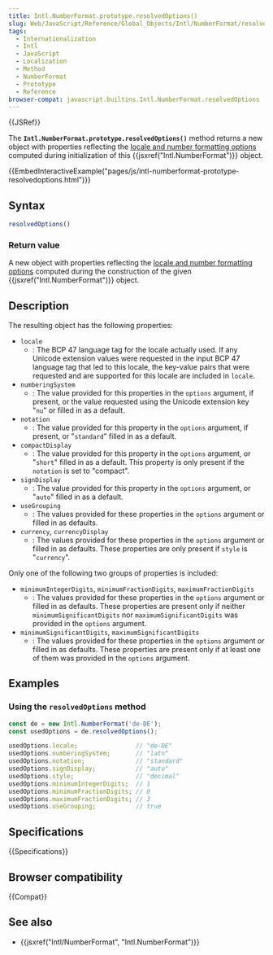 ```yaml
---
title: Intl.NumberFormat.prototype.resolvedOptions()
slug: Web/JavaScript/Reference/Global_Objects/Intl/NumberFormat/resolvedOptions
tags:
  - Internationalization
  - Intl
  - JavaScript
  - Localization
  - Method
  - NumberFormat
  - Prototype
  - Reference
browser-compat: javascript.builtins.Intl.NumberFormat.resolvedOptions
---
```

{{JSRef}}

The **`Intl.NumberFormat.prototype.resolvedOptions()`** method returns a new object with properties reflecting the [locale and number formatting options](/en-US/docs/Web/JavaScript/Reference/Global_Objects/Intl/NumberFormat/NumberFormat#parameters) computed during initialization of this {{jsxref("Intl.NumberFormat")}} object.

{{EmbedInteractiveExample("pages/js/intl-numberformat-prototype-resolvedoptions.html")}}

<!-- The source for this interactive example is stored in a GitHub repository. If you'd like to contribute to the interactive examples project, please clone https://github.com/mdn/interactive-examples and send us a pull request. -->

## Syntax

```js
resolvedOptions()
```

### Return value

A new object with properties reflecting the [locale and number formatting options](/en-US/docs/Web/JavaScript/Reference/Global_Objects/Intl/NumberFormat/NumberFormat#parameters) computed during the construction of the given {{jsxref("Intl.NumberFormat")}} object.

## Description

The resulting object has the following properties:

- `locale`
  - : The BCP 47 language tag for the locale actually used. If any Unicode extension
    values were requested in the input BCP 47 language tag that led to this locale,
    the key-value pairs that were requested and are supported for this locale are
    included in `locale`.
- `numberingSystem`
  - : The value provided for this properties in the `options` argument, if
    present, or the value requested using the Unicode extension key "`nu`"
    or filled in as a default.
- `notation`
  - : The value provided for this property in the `options` argument, if
    present, or "`standard`" filled in as a default.
- `compactDisplay`
  - : The value provided for this property in the `options` argument, or
    "`short`" filled in as a default.
    This property is only present if the `notation` is set to "compact".
- `signDisplay`
  - : The value provided for this property in the `options` argument, or
    "`auto`" filled in as a default.
- `useGrouping`
  - : The values provided for these properties in the `options` argument or
    filled in as defaults.
- `currency`, `currencyDisplay`
  - : The values provided for these properties in the `options` argument or
    filled in as defaults. These properties are only present if `style` is
    "`currency`".

Only one of the following two groups of properties is included:

- `minimumIntegerDigits`, `minimumFractionDigits`, `maximumFractionDigits`
  - : The values provided for these properties in the `options` argument or filled in as defaults. These properties are present only if neither `minimumSignificantDigits` nor `maximumSignificantDigits` was provided in the `options` argument.
- `minimumSignificantDigits`, `maximumSignificantDigits`
  - : The values provided for these properties in the `options` argument or filled in as defaults.
    These properties are present only if at least one of them was provided in the `options` argument.

## Examples

### Using the `resolvedOptions` method

```js
const de = new Intl.NumberFormat('de-DE');
const usedOptions = de.resolvedOptions();

usedOptions.locale;                // "de-DE"
usedOptions.numberingSystem;       // "latn"
usedOptions.notation;              // "standard"
usedOptions.signDisplay;           // "auto"
usedOptions.style;                 // "decimal"
usedOptions.minimumIntegerDigits;  // 1
usedOptions.minimumFractionDigits; // 0
usedOptions.maximumFractionDigits; // 3
usedOptions.useGrouping;           // true
```

## Specifications

{{Specifications}}

## Browser compatibility

{{Compat}}

## See also

- {{jsxref("Intl/NumberFormat", "Intl.NumberFormat")}}
